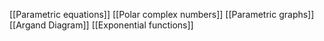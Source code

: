 [[Parametric equations]]
[[Polar complex numbers]]
[[Parametric graphs]]
[[Argand Diagram]]
[[Exponential functions]]